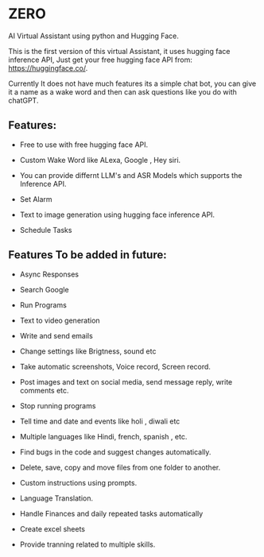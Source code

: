 # ZERO
AI Virtual Assistant using python and Hugging Face.

This is the first version of this virtual Assistant, it uses hugging face inference API, Just get your free hugging face API from: https://huggingface.co/.

Currently It does not have much features its a simple chat bot, you can give it a name as a wake word and then can ask questions like you do with chatGPT.



## Features:

  - Free to use with free hugging face API.
  
  - Custom Wake Word like ALexa, Google , Hey siri.
  
  - You can provide differnt LLM's and ASR Models which supports the Inference API.
  
  - Set Alarm

  - Text to image generation using hugging face inference API.

  -  Schedule Tasks



## Features To be added in future:

- Async Responses

- Search Google

- Run Programs

- Text to video generation

- Write and send emails

- Change settings like Brigtness, sound etc

- Take automatic screenshots, Voice record, Screen record.

- Post images and text on social media, send message reply, write comments etc.

- Stop running programs

- Tell time and date and events like holi , diwali etc

- Multiple languages like Hindi, french, spanish , etc.

- Find bugs in the code and suggest changes automatically.

- Delete, save, copy and move files from one folder to another.

- Custom instructions using prompts.

- Language Translation.

- Handle Finances and daily repeated tasks automatically

- Create excel sheets

- Provide tranning related to multiple skills.
